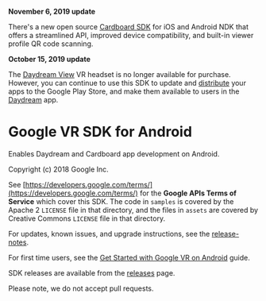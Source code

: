 **November 6, 2019 update**

There's a new open source [Cardboard SDK](//developers.google.com/cardboard) for
iOS and Android NDK that offers a streamlined API, improved device
compatibility, and built-in viewer profile QR code scanning.


**October 15, 2019 update**

The [Daydream View](//arvr.google.com/daydream/smartphonevr/) VR headset is no
longer available for purchase. However, you can continue to use this SDK to
update and [distribute](//developers.google.com/vr/distribute/daydream/) your
apps to the Google Play Store, and make them available to users in the
[Daydream](//play.google.com/store/apps/details?id=com.google.android.vr.home)
app.


# Google VR SDK for Android

Enables Daydream and Cardboard app development on Android.

Copyright (c) 2018 Google Inc.

See [https://developers.google.com/terms/](https://developers.google.com/terms/)
for the **Google APIs Terms of Service** which cover this SDK. The code in
`samples` is covered by the Apache 2 `LICENSE` file in that directory, and the
files in `assets` are covered by Creative Commons `LICENSE` file in that
directory.

For updates, known issues, and upgrade instructions, see the
[release-notes](//github.com/googlevr/gvr-android-sdk/releases).

For first time users, see the
[Get Started with Google VR on Android](//developers.google.com/vr/android/get-started)
guide.

SDK releases are available from the
[releases](//github.com/googlevr/gvr-android-sdk/releases) page.

Please note, we do not accept pull requests.
